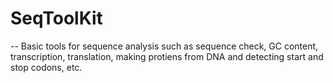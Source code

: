 # SeqToolKit

-- Basic tools for sequence analysis such as sequence check, GC content, transcription, translation, making protiens from DNA and detecting start and stop codons, etc.
